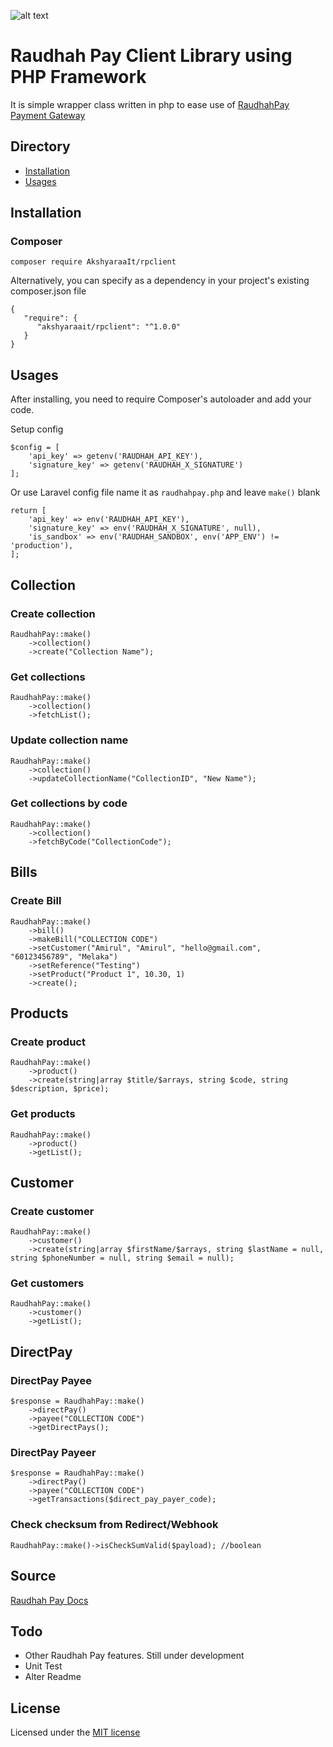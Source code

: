 

![alt text](https://banners.beyondco.de/RPClient.png?theme=dark&packageName=AkshyaraaIt%2Frpclient&pattern=cage&style=style_1&description=It+is+simple+wrapper+class+written+in+php+to+ease+use+of+RaudhahPay+Payment+Gateway&md=1&fontSize=100px&images=cash)


# Raudhah Pay Client Library using PHP Framework

It is simple wrapper class written in php to ease use of [RaudhahPay Payment Gateway](https://www.raudhahpay.com/) 

## Directory
* [Installation](#installation)
* [Usages](#usages)

## Installation

### Composer
```
composer require AkshyaraaIt/rpclient
```
Alternatively, you can specify as a dependency in your project's existing composer.json file
```
{
   "require": {
      "akshyaraait/rpclient": "^1.0.0"
   }
}
```


## Usages
After installing, you need to require Composer's autoloader and add your code.

Setup config
```$xslt
$config = [
    'api_key' => getenv('RAUDHAH_API_KEY'),
    'signature_key' => getenv('RAUDHAH_X_SIGNATURE')
];
```

Or use Laravel config file name it as `raudhahpay.php` and leave `make()` blank
```
return [
    'api_key' => env('RAUDHAH_API_KEY'),
    'signature_key' => env('RAUDHAH_X_SIGNATURE', null),
    'is_sandbox' => env('RAUDHAH_SANDBOX', env('APP_ENV') != 'production'),
];

```

## Collection

### Create collection
```$xslt
RaudhahPay::make()
    ->collection()
    ->create("Collection Name");
```

### Get collections
```$xslt
RaudhahPay::make()
    ->collection()
    ->fetchList(); 
```

### Update collection name
```$xslt
RaudhahPay::make()
    ->collection()
    ->updateCollectionName("CollectionID", "New Name"); 
```

### Get collections by code
```$xslt
RaudhahPay::make()
    ->collection()
    ->fetchByCode("CollectionCode"); 
```


## Bills

### Create Bill
```$xslt
RaudhahPay::make()
    ->bill()
    ->makeBill("COLLECTION CODE")
    ->setCustomer("Amirul", "Amirul", "hello@gmail.com", "60123456789", "Melaka")
    ->setReference("Testing")
    ->setProduct("Product 1", 10.30, 1)
    ->create();
```

## Products

### Create product
```$xslt
RaudhahPay::make()
    ->product()
    ->create(string|array $title/$arrays, string $code, string $description, $price);
```

### Get products
```$xslt
RaudhahPay::make()
    ->product()
    ->getList();
```

## Customer

### Create customer
```$xslt
RaudhahPay::make()
    ->customer()
    ->create(string|array $firstName/$arrays, string $lastName = null, string $phoneNumber = null, string $email = null);
```

### Get customers
```$xslt
RaudhahPay::make()
    ->customer()
    ->getList();
```

## DirectPay

### DirectPay Payee
```
$response = RaudhahPay::make()
    ->directPay()
    ->payee("COLLECTION CODE")
    ->getDirectPays();

```

### DirectPay Payeer
```
$response = RaudhahPay::make()
    ->directPay()
    ->payee("COLLECTION CODE")
    ->getTransactions($direct_pay_payer_code);

```

### Check checksum from Redirect/Webhook
```$xslt
RaudhahPay::make()->isCheckSumValid($payload); //boolean
```

## Source
[Raudhah Pay Docs](https://documenter.getpostman.com/view/9723080/SWE57zKG?version=latest)

## Todo
- Other Raudhah Pay features. Still under development
- Unit Test 
- Alter Readme

## License
Licensed under the [MIT license](http://opensource.org/licenses/MIT)

